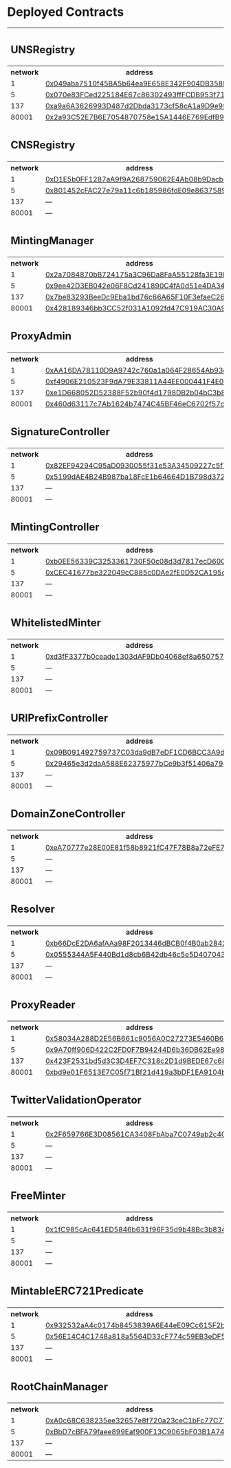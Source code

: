 
# Deployed Contracts

<table class="table table-bordered">
<tr><td colspan="100%"><h2>UNSRegistry</h2></td></tr><tr><th>network</th><th>address</th><th>forwarder</th></tr><tr><td>1</td><td><a href="https://etherscan.io/address/0x049aba7510f45BA5b64ea9E658E342F904DB358D">0x049aba7510f45BA5b64ea9E658E342F904DB358D</a></td><td><a href="https://etherscan.io/address/0x049aba7510f45BA5b64ea9E658E342F904DB358D">0x049aba7510f45BA5b64ea9E658E342F904DB358D</a></td></tr>

<tr><td>5</td><td><a href="https://goerli.etherscan.io/address/0x070e83FCed225184E67c86302493ffFCDB953f71">0x070e83FCed225184E67c86302493ffFCDB953f71</a></td><td><a href="https://goerli.etherscan.io/address/0x070e83FCed225184E67c86302493ffFCDB953f71">0x070e83FCed225184E67c86302493ffFCDB953f71</a></td></tr>

<tr><td>137</td><td><a href="http://polygonscan.com/address/0xa9a6A3626993D487d2Dbda3173cf58cA1a9D9e9f">0xa9a6A3626993D487d2Dbda3173cf58cA1a9D9e9f</a></td><td><a href="http://polygonscan.com/address/0xa9a6A3626993D487d2Dbda3173cf58cA1a9D9e9f">0xa9a6A3626993D487d2Dbda3173cf58cA1a9D9e9f</a></td></tr>

<tr><td>80001</td><td><a href="https://mumbai.polygonscan.com/address/0x2a93C52E7B6E7054870758e15A1446E769EdfB93">0x2a93C52E7B6E7054870758e15A1446E769EdfB93</a></td><td><a href="https://mumbai.polygonscan.com/address/0x2a93C52E7B6E7054870758e15A1446E769EdfB93">0x2a93C52E7B6E7054870758e15A1446E769EdfB93</a></td></tr><tr><td colspan="100%"><h2>CNSRegistry</h2></td></tr><tr><th>network</th><th>address</th><th>forwarder</th></tr><tr><td>1</td><td><a href="https://etherscan.io/address/0xD1E5b0FF1287aA9f9A268759062E4Ab08b9Dacbe">0xD1E5b0FF1287aA9f9A268759062E4Ab08b9Dacbe</a></td><td><a href="https://etherscan.io/address/0x97B0E89fC1B7eD4A8B237D9d8Fcce9b234f25A37">0x97B0E89fC1B7eD4A8B237D9d8Fcce9b234f25A37</a></td></tr>

<tr><td>5</td><td><a href="https://goerli.etherscan.io/address/0x801452cFAC27e79a11c6b185986fdE09e8637589">0x801452cFAC27e79a11c6b185986fdE09e8637589</a></td><td><a href="https://goerli.etherscan.io/address/0x00443017FFaa4C840Caf5Dc7d3CB59147f363080">0x00443017FFaa4C840Caf5Dc7d3CB59147f363080</a></td></tr>

<tr><td>137</td><td>&mdash;</td><td>&mdash;</td></tr>

<tr><td>80001</td><td>&mdash;</td><td>&mdash;</td></tr><tr><td colspan="100%"><h2>MintingManager</h2></td></tr><tr><th>network</th><th>address</th><th>forwarder</th></tr><tr><td>1</td><td><a href="https://etherscan.io/address/0x2a7084870bB724175a3C96Da8FaA55128fa3E19D">0x2a7084870bB724175a3C96Da8FaA55128fa3E19D</a></td><td><a href="https://etherscan.io/address/0xb970fbCF52cd8111c76c379D4f2FE12E7f8AE7fb">0xb970fbCF52cd8111c76c379D4f2FE12E7f8AE7fb</a></td></tr>

<tr><td>5</td><td><a href="https://goerli.etherscan.io/address/0x9ee42D3EB042e06F8Cd241890C4fA0d51e4DA345">0x9ee42D3EB042e06F8Cd241890C4fA0d51e4DA345</a></td><td><a href="https://goerli.etherscan.io/address/0x7F9F48cF94C69ce91D4b442DA186F31118ac0185">0x7F9F48cF94C69ce91D4b442DA186F31118ac0185</a></td></tr>

<tr><td>137</td><td><a href="http://polygonscan.com/address/0x7be83293BeeDc9Eba1bd76c66A65F10F3efaeC26">0x7be83293BeeDc9Eba1bd76c66A65F10F3efaeC26</a></td><td><a href="http://polygonscan.com/address/0xC37d3c4326ab0E1D2b9D8b916bBdf5715f780fcF">0xC37d3c4326ab0E1D2b9D8b916bBdf5715f780fcF</a></td></tr>

<tr><td>80001</td><td><a href="https://mumbai.polygonscan.com/address/0x428189346bb3CC52f031A1092fd47C919AC30A9f">0x428189346bb3CC52f031A1092fd47C919AC30A9f</a></td><td><a href="https://mumbai.polygonscan.com/address/0xEf3a491A8750BEC2Dff5339CF6Df94436d432C4d">0xEf3a491A8750BEC2Dff5339CF6Df94436d432C4d</a></td></tr><tr><td colspan="100%"><h2>ProxyAdmin</h2></td></tr><tr><th>network</th><th>address</th><th>forwarder</th></tr><tr><td>1</td><td><a href="https://etherscan.io/address/0xAA16DA78110D9A9742c760a1a064F28654Ab93de">0xAA16DA78110D9A9742c760a1a064F28654Ab93de</a></td><td>&mdash;</td></tr>

<tr><td>5</td><td><a href="https://goerli.etherscan.io/address/0xf4906E210523F9dA79E33811A44EE000441F4E04">0xf4906E210523F9dA79E33811A44EE000441F4E04</a></td><td>&mdash;</td></tr>

<tr><td>137</td><td><a href="http://polygonscan.com/address/0xe1D668052D52388F52b90f4d1798DB2b04bC3b88">0xe1D668052D52388F52b90f4d1798DB2b04bC3b88</a></td><td>&mdash;</td></tr>

<tr><td>80001</td><td><a href="https://mumbai.polygonscan.com/address/0x460d63117c7Ab1624b7474C45BF46eC6702f57ce">0x460d63117c7Ab1624b7474C45BF46eC6702f57ce</a></td><td>&mdash;</td></tr><tr><td colspan="100%"><h2>SignatureController</h2></td></tr><tr><th>network</th><th>address</th><th>forwarder</th></tr><tr><td>1</td><td><a href="https://etherscan.io/address/0x82EF94294C95aD0930055f31e53A34509227c5f7">0x82EF94294C95aD0930055f31e53A34509227c5f7</a></td><td>&mdash;</td></tr>

<tr><td>5</td><td><a href="https://goerli.etherscan.io/address/0x5199dAE4B24B987ba18FcE1b64664D1B798d372B">0x5199dAE4B24B987ba18FcE1b64664D1B798d372B</a></td><td>&mdash;</td></tr>

<tr><td>137</td><td>&mdash;</td><td>&mdash;</td></tr>

<tr><td>80001</td><td>&mdash;</td><td>&mdash;</td></tr><tr><td colspan="100%"><h2>MintingController</h2></td></tr><tr><th>network</th><th>address</th><th>forwarder</th></tr><tr><td>1</td><td><a href="https://etherscan.io/address/0xb0EE56339C3253361730F50c08d3d7817ecD60Ca">0xb0EE56339C3253361730F50c08d3d7817ecD60Ca</a></td><td>&mdash;</td></tr>

<tr><td>5</td><td><a href="https://goerli.etherscan.io/address/0xCEC41677be322049cC885c0DAe2fE0D52CA195ca">0xCEC41677be322049cC885c0DAe2fE0D52CA195ca</a></td><td>&mdash;</td></tr>

<tr><td>137</td><td>&mdash;</td><td>&mdash;</td></tr>

<tr><td>80001</td><td>&mdash;</td><td>&mdash;</td></tr><tr><td colspan="100%"><h2>WhitelistedMinter</h2></td></tr><tr><th>network</th><th>address</th><th>forwarder</th></tr><tr><td>1</td><td><a href="https://etherscan.io/address/0xd3fF3377b0ceade1303dAF9Db04068ef8a650757">0xd3fF3377b0ceade1303dAF9Db04068ef8a650757</a></td><td>&mdash;</td></tr>

<tr><td>5</td><td>&mdash;</td><td>&mdash;</td></tr>

<tr><td>137</td><td>&mdash;</td><td>&mdash;</td></tr>

<tr><td>80001</td><td>&mdash;</td><td>&mdash;</td></tr><tr><td colspan="100%"><h2>URIPrefixController</h2></td></tr><tr><th>network</th><th>address</th><th>forwarder</th></tr><tr><td>1</td><td><a href="https://etherscan.io/address/0x09B091492759737C03da9dB7eDF1CD6BCC3A9d91">0x09B091492759737C03da9dB7eDF1CD6BCC3A9d91</a></td><td>&mdash;</td></tr>

<tr><td>5</td><td><a href="https://goerli.etherscan.io/address/0x29465e3d2daA588E62375977bCe9b3f51406a794">0x29465e3d2daA588E62375977bCe9b3f51406a794</a></td><td>&mdash;</td></tr>

<tr><td>137</td><td>&mdash;</td><td>&mdash;</td></tr>

<tr><td>80001</td><td>&mdash;</td><td>&mdash;</td></tr><tr><td colspan="100%"><h2>DomainZoneController</h2></td></tr><tr><th>network</th><th>address</th><th>forwarder</th></tr><tr><td>1</td><td><a href="https://etherscan.io/address/0xeA70777e28E00E81f58b8921fC47F78B8a72eFE7">0xeA70777e28E00E81f58b8921fC47F78B8a72eFE7</a></td><td>&mdash;</td></tr>

<tr><td>5</td><td>&mdash;</td><td>&mdash;</td></tr>

<tr><td>137</td><td>&mdash;</td><td>&mdash;</td></tr>

<tr><td>80001</td><td>&mdash;</td><td>&mdash;</td></tr><tr><td colspan="100%"><h2>Resolver</h2></td></tr><tr><th>network</th><th>address</th><th>forwarder</th></tr><tr><td>1</td><td><a href="https://etherscan.io/address/0xb66DcE2DA6afAAa98F2013446dBCB0f4B0ab2842">0xb66DcE2DA6afAAa98F2013446dBCB0f4B0ab2842</a></td><td><a href="https://etherscan.io/address/0xc33aBEe943be2A2DA50708bAb61F47d581ee450d">0xc33aBEe943be2A2DA50708bAb61F47d581ee450d</a></td></tr>

<tr><td>5</td><td><a href="https://goerli.etherscan.io/address/0x0555344A5F440Bd1d8cb6B42db46c5e5D4070437">0x0555344A5F440Bd1d8cb6B42db46c5e5D4070437</a></td><td><a href="https://goerli.etherscan.io/address/0xfFe10676BC87D27e18A909e939DDac4577b3eBb5">0xfFe10676BC87D27e18A909e939DDac4577b3eBb5</a></td></tr>

<tr><td>137</td><td>&mdash;</td><td>&mdash;</td></tr>

<tr><td>80001</td><td>&mdash;</td><td>&mdash;</td></tr><tr><td colspan="100%"><h2>ProxyReader</h2></td></tr><tr><th>network</th><th>address</th><th>forwarder</th></tr><tr><td>1</td><td><a href="https://etherscan.io/address/0x58034A288D2E56B661c9056A0C27273E5460B63c">0x58034A288D2E56B661c9056A0C27273E5460B63c</a></td><td>&mdash;</td></tr>

<tr><td>5</td><td><a href="https://goerli.etherscan.io/address/0x9A70ff906D422C2FD0F7B94244D6b36DB62Ee982">0x9A70ff906D422C2FD0F7B94244D6b36DB62Ee982</a></td><td>&mdash;</td></tr>

<tr><td>137</td><td><a href="http://polygonscan.com/address/0x423F2531bd5d3C3D4EF7C318c2D1d9BEDE67c680">0x423F2531bd5d3C3D4EF7C318c2D1d9BEDE67c680</a></td><td>&mdash;</td></tr>

<tr><td>80001</td><td><a href="https://mumbai.polygonscan.com/address/0xbd9e01F6513E7C05f71Bf21d419a3bDF1EA9104b">0xbd9e01F6513E7C05f71Bf21d419a3bDF1EA9104b</a></td><td>&mdash;</td></tr><tr><td colspan="100%"><h2>TwitterValidationOperator</h2></td></tr><tr><th>network</th><th>address</th><th>forwarder</th></tr><tr><td>1</td><td><a href="https://etherscan.io/address/0x2F659766E3D08561CA3408FbAba7C0749ab2c402">0x2F659766E3D08561CA3408FbAba7C0749ab2c402</a></td><td>&mdash;</td></tr>

<tr><td>5</td><td>&mdash;</td><td>&mdash;</td></tr>

<tr><td>137</td><td>&mdash;</td><td>&mdash;</td></tr>

<tr><td>80001</td><td>&mdash;</td><td>&mdash;</td></tr><tr><td colspan="100%"><h2>FreeMinter</h2></td></tr><tr><th>network</th><th>address</th><th>forwarder</th></tr><tr><td>1</td><td><a href="https://etherscan.io/address/0x1fC985cAc641ED5846b631f96F35d9b48Bc3b834">0x1fC985cAc641ED5846b631f96F35d9b48Bc3b834</a></td><td>&mdash;</td></tr>

<tr><td>5</td><td>&mdash;</td><td>&mdash;</td></tr>

<tr><td>137</td><td>&mdash;</td><td>&mdash;</td></tr>

<tr><td>80001</td><td>&mdash;</td><td>&mdash;</td></tr><tr><td colspan="100%"><h2>MintableERC721Predicate</h2></td></tr><tr><th>network</th><th>address</th><th>forwarder</th></tr><tr><td>1</td><td><a href="https://etherscan.io/address/0x932532aA4c0174b8453839A6E44eE09Cc615F2b7">0x932532aA4c0174b8453839A6E44eE09Cc615F2b7</a></td><td>&mdash;</td></tr>

<tr><td>5</td><td><a href="https://goerli.etherscan.io/address/0x56E14C4C1748a818a5564D33cF774c59EB3eDF59">0x56E14C4C1748a818a5564D33cF774c59EB3eDF59</a></td><td>&mdash;</td></tr>

<tr><td>137</td><td>&mdash;</td><td>&mdash;</td></tr>

<tr><td>80001</td><td>&mdash;</td><td>&mdash;</td></tr><tr><td colspan="100%"><h2>RootChainManager</h2></td></tr><tr><th>network</th><th>address</th><th>forwarder</th></tr><tr><td>1</td><td><a href="https://etherscan.io/address/0xA0c68C638235ee32657e8f720a23ceC1bFc77C77">0xA0c68C638235ee32657e8f720a23ceC1bFc77C77</a></td><td>&mdash;</td></tr>

<tr><td>5</td><td><a href="https://goerli.etherscan.io/address/0xBbD7cBFA79faee899Eaf900F13C9065bF03B1A74">0xBbD7cBFA79faee899Eaf900F13C9065bF03B1A74</a></td><td>&mdash;</td></tr>

<tr><td>137</td><td>&mdash;</td><td>&mdash;</td></tr>

<tr><td>80001</td><td>&mdash;</td><td>&mdash;</td></tr>
</table>
